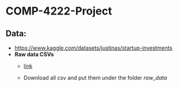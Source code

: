 # COMP-4222-Project


## Data:
* https://www.kaggle.com/datasets/justinas/startup-investments
* **Raw data CSVs**
    * [link](https://hkustconnect-my.sharepoint.com/:f:/g/personal/cmslau_connect_ust_hk/EliRyyIOmHJPjvnQSazTQuYBftxnTFjv0UmRHQSNlLdxqw?e=pGdIgk)

    * Download all csv and put them under the folder *raw_data*